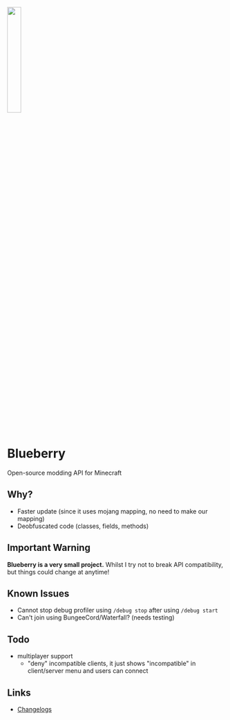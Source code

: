 <img width=25% height=25% src="https://user-images.githubusercontent.com/19150229/111063610-04f4bf00-84f3-11eb-9e39-a37c02dd7cd0.png"></img>

# Blueberry

Open-source modding API for Minecraft

## Why?
- Faster update (since it uses mojang mapping, no need to make our mapping)
- Deobfuscated code (classes, fields, methods)

## Important Warning
**Blueberry is a very small project.**
Whilst I try not to break API compatibility, but things could change at anytime!

## Known Issues
- Cannot stop debug profiler using `/debug stop` after using `/debug start`
- Can't join using BungeeCord/Waterfall? (needs testing)

## Todo
- multiplayer support
  - "deny" incompatible clients, it just shows "incompatible" in client/server menu and users can connect

## Links
- [Changelogs](https://cl-b.acrylicstyle.xyz/)
